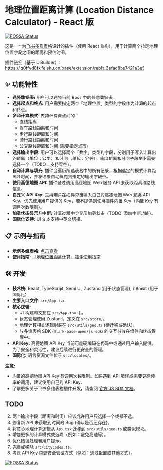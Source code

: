 # 地理位置距离计算 (Location Distance Calculator) - React 版

[![FOSSA Status](https://app.fossa.com/api/projects/git%2Bgithub.com%2FVinfall%2Flocation-distance-calculator-react.svg?type=shield)](https://app.fossa.com/projects/git%2Bgithub.com%2FVinfall%2Flocation-distance-calculator-react?ref=badge_shield)

这是一个为[飞书多维表格](https://feishu.cn/product/base)设计的插件（使用 React 重构），用于计算两个指定地理位置字段之间的距离和预估时间。

插件链接（基于 UIBuilder）：https://lq0ffyd8fx.feishu.cn/base/extension/replit_3efac8be7421a3e5

## ✨ 功能特性

- **选择数据表:** 用户可以选择当前 Base 中的任意数据表。
- **选择起点和终点:** 用户需要指定两个「地理位置」类型的字段作为计算的起点和终点。
- **多种计算模式:** 支持计算两点间的：
  - 直线距离
  - 驾车路线距离和时间
  - 步行路线距离和时间
  - 骑行路线距离和时间
  - 公交路线距离和时间 (需要指定城市)
- **选择输出字段:** 用户可以选择两个「数字」类型的字段，分别用于写入计算出的距离（单位：公里）和时间（单位：分钟）。输出距离和时间字段至少需要选择一个（TODO：支持留空）。
- **自动计算与填充:** 插件会遍历所选表格中的所有记录，根据选定的模式计算距离和时间，并将结果自动填充到指定的输出字段中。
- **使用高德地图 API:** 插件通过调用高德地图 Web 服务 API 来获取距离和路线信息。
- **自定义 API Key:** 支持用户在插件界面输入自己的高德地图 Web 服务 API Key，优先使用用户提供的 Key，若不提供则使用插件内置 Key（内置 Key 有调用次数限制）。
- **加载状态显示与中断:** 计算过程中会显示加载状态（TODO: 添加中断功能）。
- **国际化支持:** UI 文本支持中英文切换。

## 📋 示例与指南

- **示例多维表格:** [点击查看](https://lq0ffyd8fx.feishu.cn/base/HXBtbSS8zaERQ2svkfHcf2RsnTb?table=tblCe0djHFc8Kwen&view=vewHR920NB)
- **使用指南:** [「地理位置距离计算」插件使用指南](https://fexakcngwi.feishu.cn/docx/TDb1dc7uIoD4IXx0QYHcn7yQnxb)

## 🛠️ 开发

- **技术栈:** React, TypeScript, Semi UI, Zustand (用于状态管理), i18next (用于国际化)
- **主要入口文件:** `src/App.tsx`
- **核心逻辑:**
  - UI 构建和交互在 `src/App.tsx` 中。
  - 状态管理使用 Zustand，定义在 `src/store/`。
  - 地理计算相关逻辑封装在 `src/utils/geo.ts` (待迁移或确认)。
  - 与多维表格 SDK (`@lark-base-open/js-sdk`) 的交互分散在组件和状态管理中。
- **API Key:** 高德地图 API Key 当前可能硬编码在代码中或通过用户输入提供。为了安全和灵活性，建议后续进行更安全的管理。
- **国际化:** 语言资源文件位于 `src/locales/`。

**注意:**

- 内置的高德地图 API Key 有调用次数限制。如果遇到 API 错误或需要更高频率的调用，建议使用自己的 API Key。
- 了解更多关于飞书多维表格插件开发，请查阅 [官方 JS SDK 文档](https://lark-base-team.github.io/js-sdk-docs/zh/)。

## TODO

2.  两个输出字段（距离和时间）应该允许用户只选择一个或都不选。
3.  修复新 API 未获取到时间的 Bug (确认是否还存在)。
4.  将核心地理计算逻辑从 `App.tsx` 迁移到 `src/utils/geo.ts` 或类似模块。
5.  增加更多的计算模式或选项（例如：避免高速等）。
6.  优化错误处理和用户提示。
7.  完善或移除 `src/CityCodes.ts`。
8.  考虑 API Key 的更安全管理方式（例如：通过配置或其他方式）。

[![FOSSA Status](https://app.fossa.com/api/projects/git%2Bgithub.com%2FVinfall%2Flocation-distance-calculator-react.svg?type=large)](https://app.fossa.com/projects/git%2Bgithub.com%2FVinfall%2Flocation-distance-calculator-react?ref=badge_large)
